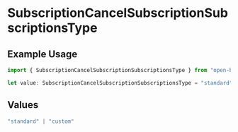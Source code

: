 # SubscriptionCancelSubscriptionSubscriptionsType

## Example Usage

```typescript
import { SubscriptionCancelSubscriptionSubscriptionsType } from "open-billing/models/operations";

let value: SubscriptionCancelSubscriptionSubscriptionsType = "standard";
```

## Values

```typescript
"standard" | "custom"
```